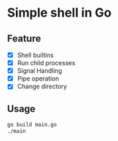 # Simple shell in Go

## Feature

- [x] Shell builtins
- [x] Run child processes
- [x] Signal Handling
- [x] Pipe operation
- [x] Change directory

## Usage

```bash
go build main.go
./main
```
